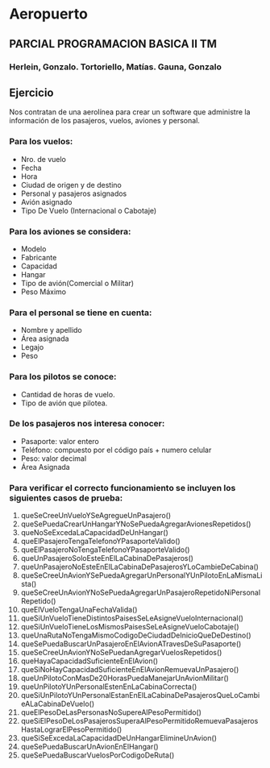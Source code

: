 # Aeropuerto
## PARCIAL PROGRAMACION BASICA II TM
### Herlein, Gonzalo. Tortoriello, Matías. Gauna, Gonzalo

## Ejercicio
Nos contratan de una aerolínea para crear un software que administre la información de los pasajeros, vuelos, aviones y personal. 

### Para los vuelos: 
-	Nro. de vuelo
-	Fecha
-	Hora
-	Ciudad de origen y de destino
-	Personal y pasajeros asignados
-	Avión asignado
- Tipo De Vuelo (Internacional o Cabotaje)
 
### Para los aviones se considera:
-	Modelo
-	Fabricante
-	Capacidad 
-	Hangar 
-	Tipo de avión(Comercial o Militar)
-	Peso Máximo

### Para el personal se tiene en cuenta:
-	Nombre y apellido
-	Área asignada
-	Legajo
- Peso

### Para los pilotos se conoce:
-	Cantidad de horas de vuelo.
-	Tipo de avión que pilotea.

### De los pasajeros nos interesa conocer:
-	Pasaporte: valor entero
-	Teléfono: compuesto por el código país + numero celular
-	Peso: valor decimal
-	Área Asignada
	
### Para verificar el correcto funcionamiento se incluyen los siguientes casos de prueba: 
1.	queSeCreeUnVueloYSeAgregueUnPasajero()
2.	queSePuedaCrearUnHangarYNoSePuedaAgregarAvionesRepetidos()
3.	queNoSeExcedaLaCapacidadDeUnHangar()
4.	queElPasajeroTengaTelefonoYPasaporteValido()
5.	queElPasajeroNoTengaTelefonoYPasaporteValido()
6.	queUnPasajeroSoloEsteEnElLaCabinaDePasajeros()
7.	queUnPasajeroNoEsteEnElLaCabinaDePasajerosYLoCambieDeCabina()
8.	queSeCreeUnAvionYSePuedaAgregarUnPersonalYUnPilotoEnLaMismaLista()
9.	queSeCreeUnAvionYNoSePuedaAgregarUnPasajeroRepetidoNiPersonalRepetido()
10.	queElVueloTengaUnaFechaValida()
11.	queSiUnVueloTieneDistintosPaisesSeLeAsigneVueloInternacional()
12.	queSiUnVueloTieneLosMismosPaisesSeLeAsigneVueloCabotaje()
13.	queUnaRutaNoTengaMismoCodigoDeCiudadDeInicioQueDeDestino()
14.	queSePuedaBuscarUnPasajeroEnElAvionATravesDeSuPasaporte()
15.	 queSeCreeUnAvionYNoSePuedanAgregarVuelosRepetidos()
16.	 queHayaCapacidadSuficienteEnElAvion()
17.	 queSiNoHayCapacidadSuficienteEnElAvionRemuevaUnPasajero()
18.	 queUnPilotoConMasDe20HorasPuedaManejarUnAvionMilitar()
19.	 queUnPilotoYUnPersonalEstenEnLaCabinaCorrecta()
20.	 queSiUnPilotoYUnPersonalEstanEnElLaCabinaDePasajerosQueLoCambieALaCabinaDeVuelo()
21.	 queElPesoDeLasPersonasNoSupereAlPesoPermitido()
22.	 queSiElPesoDeLosPasajerosSuperaAlPesoPermitidoRemuevaPasajerosHastaLograrElPesoPermitido()
23.	 queSiSeExcedaLaCapacidadDeUnHangarElimineUnAvion()
24.	 queSePuedaBuscarUnAvionEnElHangar()
25.	 queSePuedaBuscarVuelosPorCodigoDeRuta()

